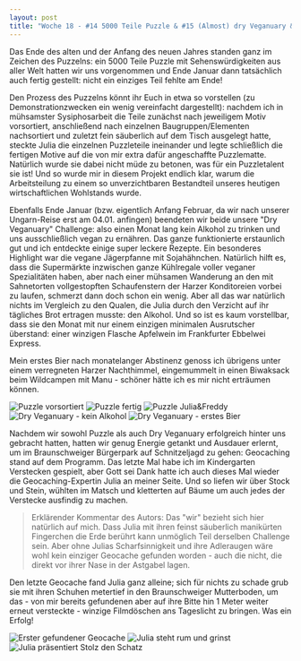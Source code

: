 ```yaml
---
layout: post
title: "Woche 18 - #14 5000 Teile Puzzle & #15 (Almost) dry Veganuary & #16 Geocaching"
---
```


Das Ende des alten und der Anfang des neuen Jahres standen ganz im Zeichen des Puzzelns: ein 5000 Teile Puzzle mit Sehenswürdigkeiten aus aller Welt hatten wir uns vorgenommen und Ende Januar dann tatsächlich auch fertig gestellt: nicht ein einziges Teil fehlte am Ende!

Den Prozess des Puzzelns könnt ihr Euch in etwa so vorstellen (zu Demonstrationzwecken ein wenig vereinfacht dargestellt): nachdem ich in mühsamster Sysiphosarbeit die Teile zunächst nach jeweiligem Motiv vorsortiert, anschließend nach einzelnen Baugruppen/Elementen nachsortiert und zuletzt fein säuberlich auf dem Tisch ausgelegt hatte, steckte Julia die einzelnen Puzzleteile ineinander und legte schließlich die fertigen Motive auf die von mir extra dafür angeschaffte Puzzlematte. Natürlich wurde sie dabei nicht müde zu betonen, was für ein Puzzletalent sie ist! Und so wurde mir in diesem Projekt endlich klar, warum die Arbeitsteilung zu einem so unverzichtbaren Bestandteil unseres heutigen wirtschaftlichen Wohlstands wurde.

Ebenfalls Ende Januar (bzw. eigentlich Anfang Februar, da wir nach unserer Ungarn-Reise erst am 04.01. anfingen) beendeten wir beide unsere "Dry Veganuary" Challenge: also einen Monat lang kein Alkohol zu trinken und uns ausschließlich vegan zu ernähren. Das ganze funktionierte erstaunlich gut und ich entdeckte einige super leckere Rezepte. Ein besonderes Highlight war die vegane Jägerpfanne mit Sojahähnchen. Natürlich hilft es, dass die Supermärkte inzwischen ganze Kühlregale voller veganer Spezialitäten haben, aber nach einer mühsamen Wanderung an den mit Sahnetorten vollgestopften Schaufenstern der Harzer Konditoreien vorbei zu laufen, schmerzt dann doch schon ein wenig.
Aber all das war natürlich nichts im Vergleich zu den Qualen, die Julia durch den Verzicht auf ihr tägliches Brot ertragen musste: den Alkohol. Und so ist es kaum vorstellbar, dass sie den Monat mit nur einem einzigen minimalen Ausrutscher überstand: einer winzigen Flasche Apfelwein im Frankfurter Ebbelwei Express.

Mein erstes Bier nach monatelanger Abstinenz genoss ich übrigens unter einem verregneten Harzer Nachthimmel, eingemummelt in einen Biwaksack beim Wildcampen mit Manu - schöner hätte ich es mir nicht erträumen können.

![Puzzle vorsortiert](/images/018_01.png)
![Puzzle fertig](/images/018_02.png)
![Puzzle Julia&Freddy](/images/018_03.png)
![Dry Veganuary - kein Alkohol](/images/018_04.png)
![Dry Veganuary - erstes Bier](/images/018_05.png)


Nachdem wir sowohl Puzzle als auch Dry Veganuary erfolgreich hinter uns gebracht hatten, hatten wir genug Energie getankt und Ausdauer erlernt, um im Braunschweiger Bürgerpark auf Schnitzeljagd zu gehen: Geocaching stand auf dem Programm. Das letzte Mal habe ich im Kindergarten Verstecken gespielt, aber Gott sei Dank hatte ich auch dieses Mal wieder die Geocaching-Expertin Julia an meiner Seite. Und so liefen wir über Stock und Stein, wühlten im Matsch und kletterten auf Bäume um auch jedes der Verstecke ausfindig zu machen.

> Erklärender Kommentar des Autors: Das "wir" bezieht sich hier natürlich auf mich. Dass Julia mit ihren feinst säuberlich manikürten Fingerchen die Erde berührt kann unmöglich Teil derselben Challenge sein. Aber ohne Julias Scharfsinnigkeit und ihre Adleraugen wäre wohl kein einziger Geocache gefunden worden - auch die nicht, die direkt vor ihrer Nase in der Astgabel lagen.

Den letzte Geocache fand Julia ganz alleine; sich für nichts zu schade grub sie mit ihren Schuhen metertief in den Braunschweiger Mutterboden, um das - von mir bereits gefundenen aber auf ihre Bitte hin 1 Meter weiter erneut versteckte - winzige Filmdöschen ans Tageslicht zu bringen. Was ein Erfolg!

![Erster gefundener Geocache](/images/018_06.png)
![Julia steht rum und grinst](/images/018_07.png)
![Julia präsentiert Stolz den Schatz](/images/018_08.png)